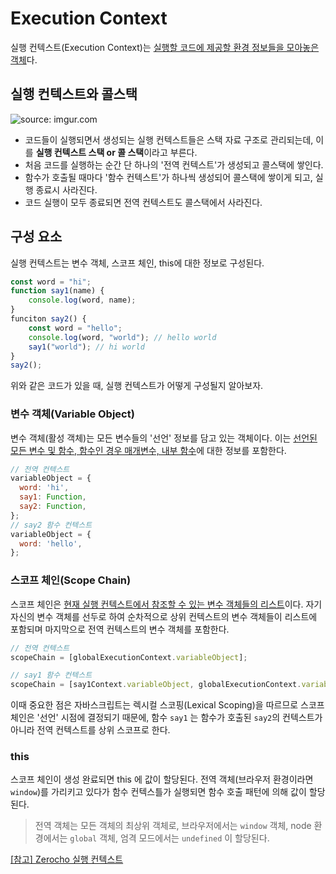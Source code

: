 # Execution Context

실행 컨텍스트(Execution Context)는 <u>실행할 코드에 제공할 환경 정보들을 모아놓은 객체</u>다.

## 실행 컨텍스트와 콜스택

<img src="https://i.imgur.com/0KM2J6c.png" title="source: imgur.com" />

- 코드들이 실행되면서 생성되는 실행 컨텍스트들은 스택 자료 구조로 관리되는데, 이를 **실행 컨텍스트 스택 or 콜 스택**이라고 부른다.
- 처음 코드를 실행하는 순간 단 하나의 '전역 컨텍스트'가 생성되고 콜스택에 쌓인다.
- 함수가 호출될 때마다 '함수 컨텍스트'가 하나씩 생성되어 콜스택에 쌓이게 되고, 실행 종료시 사라진다.
- 코드 실행이 모두 종료되면 전역 컨텍스트도 콜스택에서 사라진다.

## 구성 요소

실행 컨텍스트는 변수 객체, 스코프 체인, this에 대한 정보로 구성된다.

```js
const word = "hi";
function say1(name) {
	console.log(word, name);
}
funciton say2() {
	const word = "hello";
	console.log(word, "world"); // hello world
	say1("world"); // hi world
}
say2();
```

위와 같은 코드가 있을 때, 실행 컨텍스트가 어떻게 구성될지 알아보자.

### 변수 객체(Variable Object)

변수 객체(활성 객체)는 모든 변수들의 '선언' 정보를 담고 있는 객체이다. 이는 <u>선언된 모든 변수 및 함수, 함수인 경우 매개변수, 내부 함수</u>에 대한 정보를 포함한다.

```js
// 전역 컨텍스트
variableObject = {
  word: 'hi',
  say1: Function,
  say2: Function,
};
// say2 함수 컨텍스트
variableObject = {
  word: 'hello',
};
```

### 스코프 체인(Scope Chain)

스코프 체인은 <u>현재 실행 컨텍스트에서 참조할 수 있는 변수 객체들의 리스트</u>이다. 자기 자신의 변수 객체를 선두로 하여 순차적으로 상위 컨텍스트의 변수 객체들이 리스트에 포함되며 마지막으로 전역 컨텍스트의 변수 객체를 포함한다.

```js
// 전역 컨텍스트
scopeChain = [globalExecutionContext.variableObject];

// say1 함수 컨텍스트
scopeChain = [say1Context.variableObject, globalExecutionContext.variableObject];
```

이때 중요한 점은 자바스크립트는 렉시컬 스코핑(Lexical Scoping)을 따르므로 스코프 체인은 '선언' 시점에 결정되기 때문에, 함수 `say1` 는 함수가 호출된 `say2`의 컨텍스트가 아니라 전역 컨텍스트를 상위 스코프로 한다.

### this

스코프 체인이 생성 완료되면 this 에 값이 할당된다. 전역 객체(브라우저 환경이라면 `window`)를 가리키고 있다가 함수 컨텍스틀가 실행되면 함수 호출 패턴에 의해 값이 할당된다.

> 전역 객체는 모든 객체의 최상위 객체로, 브라우저에서는 `window` 객체, node 환경에서는 `global` 객체, 엄격 모드에서는 `undefined` 이 할당된다.

[[참고] Zerocho 실행 컨텍스트](https://www.zerocho.com/category/JavaScript/post/5741d96d094da4986bc950a0)
